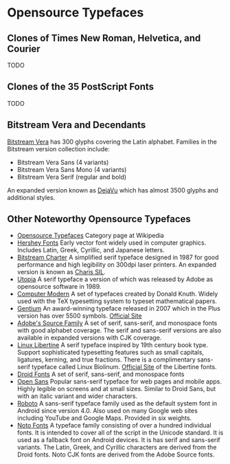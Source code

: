 # Opensource Typefaces

## Clones of Times New Roman, Helvetica, and Courier

TODO

## Clones of the 35 PostScript Fonts

TODO

## Bitstream Vera and Decendants

[Bitstream Vera](https://www.gnome.org/fonts/)
has 300 glyphs covering the Latin alphabet. Families in the Bitstream
version collection include:

* Bitstream Vera Sans (4 variants)
* Bitstream Vera Sans Mono (4 variants)
* Bitstream Vera Serif (regular and bold)

An expanded version known as [DejaVu](https://dejavu-fonts.github.io/)
which has almost 3500 glyphs and additional styles.

## Other Noteworthy Opensource Typefaces

* [Opensource Typefaces](https://en.wikipedia.org/wiki/Category:Open-source_typefaces)
  Category page at Wikipedia
* [Hershey Fonts](https://en.wikipedia.org/wiki/Hershey_fonts)
  Early vector font widely used in computer graphics. Includes Latin,
  Greek, Cyrillic, and Japanese letters.
* [Bitstream Charter](https://en.wikipedia.org/wiki/Bitstream_Charter)
  A simplified serif typeface designed in 1987 for good performance
  and high legibility on 300dpi laser printers. An expanded version
  is known as [Charis SIL](https://en.wikipedia.org/wiki/Charis_SIL).
* [Utopia](https://en.wikipedia.org/wiki/Utopia_(typeface))
  A serif typeface a version of which was released by Adobe as opensource
  software in 1989.
* [Computer Modern](https://en.wikipedia.org/wiki/Computer_Modern)
  A set of typefaces created by Donald Knuth. Widely used with the TeX
  typesetting system to typeset mathematical papers.
* [Gentium](https://en.wikipedia.org/wiki/Gentium)
  An award-winning typeface released in 2007 which in the Plus version
  has over 5500 symbols. [Official Site](https://software.sil.org/gentium/)
* [Adobe's Source Family](https://en.wikipedia.org/wiki/Source_Sans_Pro)
  A set of serif, sans-serif, and monospace fonts with good alphabet coverage.
  The serif and sans-serif versions are also available in expanded versions
  with CJK coverage.
* [Linux Libertine](https://en.wikipedia.org/wiki/Linux_Libertine)
  A serif typeface inspired by 19th century book type. Support
  sophisticated typesetting features such as small capitals, ligatures,
  kerning, and true fractions. There is a complimentary sans-serif
  typeface called Linux Biolinum.
  [Official Site](http://libertine-fonts.org/) of the Libertine fonts.
* [Droid Fonts](https://en.wikipedia.org/wiki/Droid_fonts)
  A set of serif, sans-serif, and monospace fonts 
* [Open Sans](https://en.wikipedia.org/wiki/Open_Sans)
  Popular sans-serif typeface for web pages and mobile apps. Highly legible on screens
  and at small sizes. Similar to Droid Sans, but with an italic variant
  and wider characters.
* [Roboto](https://en.wikipedia.org/wiki/Roboto)
  A sans-serif typeface family used as the default system font in Android since
  version 4.0. Also used on many Google web sites including YouTube and Google Maps.
  Provided in six weights.
* [Noto Fonts](https://en.wikipedia.org/wiki/Noto_fonts)
  A typeface family consisting of over a hundred individual fonts. It is intended
  to cover all of the script in the Unicode standard. It is used as a fallback
  font on Android devices. It is has serif and sans-serif variants. The Latin,
  Greek, and Cyrillic characters are derived from the Droid fonts. Noto CJK
  fonts are derived from the Adobe Source fonts.

